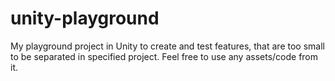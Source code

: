 # unity-playground
My playground project in Unity to create and test features, that are too small to be separated in specified project. Feel free to use any assets/code from it.
